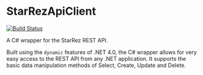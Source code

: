 StarRezApiClient
================

[![Build Status](https://travis-ci.org/StarRezDev/StarRezApiClient.svg?branch=master)](https://travis-ci.org/StarRezDev/StarRezApiClient)

A C# wrapper for the StarRez REST API.

Built using the `dynamic` features of .NET 4.0, the C# wrapper allows for very easy access to the REST API from any .NET application. It supports the basic data manipulation methods of Select, Create, Update and Delete.
